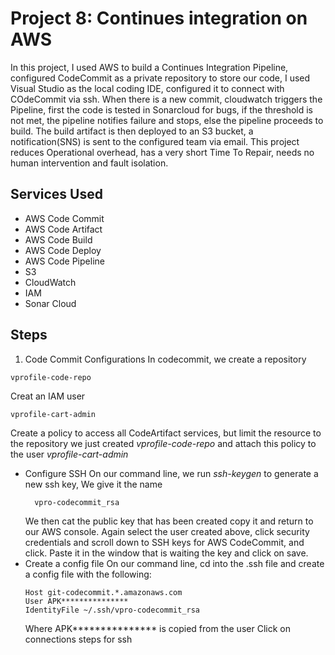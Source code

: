 # Project 8: Continues integration on AWS
In this project, I used AWS to build a Continues Integration Pipeline, configured CodeCommit as a private repository to store our code, I used Visual Studio as the local coding IDE, configured it to connect with COdeCommit via ssh. When there is a new commit, cloudwatch triggers the Pipeline, first the code is tested in Sonarcloud for bugs, if the threshold is not met, the pipeline notifies failure and stops, else the pipeline proceeds to build. The build artifact is then deployed to an S3 bucket, a notification(SNS) is sent to the configured team via email. This project reduces Operational overhead, has a very short Time To Repair, needs no human intervention and fault isolation.

## Services Used
- AWS Code Commit
- AWS Code Artifact
- AWS Code Build
- AWS Code Deploy
- AWS Code Pipeline
- S3
- CloudWatch
- IAM
- Sonar Cloud

## Steps
1. Code Commit Configurations
In codecommit, we create a repository
```
vprofile-code-repo
```
Creat an IAM user
```
vprofile-cart-admin
```
Create a policy to access all CodeArtifact services, but limit the resource to the repository we just created _vprofile-code-repo_ and attach this policy to the user _vprofile-cart-admin_

- Configure SSH
  On our command line, we run _ssh-keygen_ to generate a new ssh key, We give it the name
  ```
    vpro-codecommit_rsa
  ```
  We then cat the public key that has been created copy it and return to our AWS console.
  Again select the user created above, click security credentials and scroll down to SSH keys for AWS CodeCommit, and click. Paste it in the window that is waiting the key and click on save.
- Create a config file
  On our command line, cd into the .ssh file and create a config file with the following:
  ```
  Host git-codecommit.*.amazonaws.com
  User APK***************
  IdentityFile ~/.ssh/vpro-codecommit_rsa

  ```
  Where APK*************** is copied from the user
Click on connections steps for ssh

